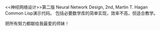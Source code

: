 <<神经网络设计>>第二版
Neural Network Design, 2nd, Martin T. Hagan
Common Lisp演示代码。
包括必要数学库的简单实现，效率不高，但适合教学。

把所有努力都献给我最爱的师妹！

